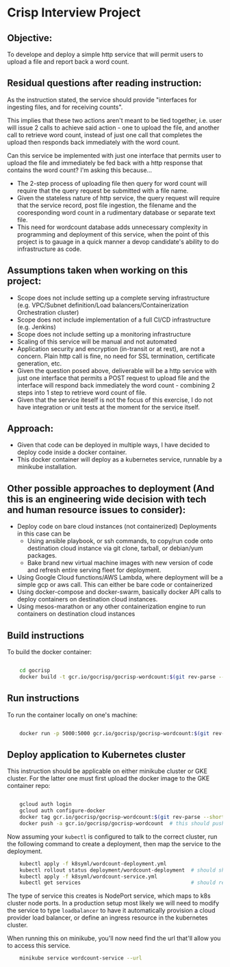 # Crisp Interview Project


## Objective:

To develope and deploy a simple http service that will permit users to upload a file and report back a word count. 


## Residual questions after reading instruction:

As the instruction stated, the service should provide "interfaces for ingesting files, and for receiving counts". 

This implies that these two actions aren't meant to be tied together, i.e. user will issue 2 calls to achieve said action - one to upload the file, and another call to retrieve word count, instead of just one call that completes the upload then responds back immediately with the word count. 

Can this service be implemented with just one interface that permits user to upload the file and immediately be fed back with a http response that contains the word count?  I'm asking this because...
 
 * The 2-step process of uploading file then query for word count will require that the query request be submitted with a file name. 
 * Given the stateless nature of http service, the query request will require that the service record, post file ingestion, the filename and the cooresponding word count in a rudimentary database or separate text file.
 * This need for wordcount database adds unnecessary complexity in programming and deployment of this service, when the point of this project is to gauage in a quick manner a devop candidate's ability to do infrastructure as code. 


## Assumptions taken when working on this project:

 * Scope does not include setting up a complete serving infrastructure (e.g. VPC/Subnet definition/Load balancers/Containerization Orchestration cluster)
 * Scope does not include implementation of a full CI/CD infrastructure (e.g. Jenkins)
 * Scope does not include setting up a monitoring infrastructure
 * Scaling of this service will be manual and not automated
 * Application security and encryption (in-transit or at rest), are not a concern. Plain http call is fine, no need for SSL termination, certificate generation, etc. 
 * Given the question posed above, deliverable will be a http service with just one interface that permits a POST request to upload file and the interface will respond back immediately the word count - combining 2 steps into 1 step to retrieve word count of file.
 * Given that the service iteself is not the focus of this exercise, I do not have integration or unit tests at the moment for the service itself.


## Approach:

 * Given that code can be deployed in multiple ways, I have decided to deploy code inside a docker container. 
 * This docker container will deploy as a kubernetes service, runnable by a minikube installation.


## Other possible approaches to deployment (And this is an engineering wide decision with tech and human resource issues to consider):

 * Deploy code on bare cloud instances (not containerized) Deployments in this case can be
   * Using ansible playbook, or ssh commands, to copy/run code onto destination cloud instance via git clone, tarball, or debian/yum packages.
   * Bake brand new virtual machine images with new version of code and refresh entire serving fleet for deployment.
 * Using Google Cloud functions/AWS Lambda, where deployment will be a simple gcp or aws call. This can either be bare code or containerized
 * Using docker-compose and docker-swarm, basically docker API calls to deploy containers on destination cloud instances.
 * Using mesos-marathon or any other containerization engine to run containers on destination cloud instances


## Build instructions

To build the docker container:

```bash

    cd gocrisp
    docker build -t gcr.io/gocrisp/gocrisp-wordcount:$(git rev-parse --short HEAD) ./

```


## Run instructions

To run the container locally on one's machine:

```bash

    docker run -p 5000:5000 gcr.io/gocrisp/gocrisp-wordcount:$(git rev-parse --short HEAD)

```


## Deploy application to Kubernetes cluster 

This instruction should be applicable on either minikube cluster or GKE cluster. For the latter one must first upload the docker image to the GKE container repo:

```bash

    gcloud auth login
    gcloud auth configure-docker
    docker tag gcr.io/gocrisp/gocrisp-wordcount:$(git rev-parse --short HEAD) gcr.io/gocrisp/gocrisp-wordcount:latest
    docker push -a gcr.io/gocrisp/gocrisp-wordcount  # this should push both tags

```

Now assuming your `kubectl` is configured to talk to the correct cluster, run the following command to create a deployment, then map the service to the deployment. 


```bash
    kubectl apply -f k8syml/wordcount-deployment.yml
    kubectl rollout status deployment/wordcount-deployment  # should show that a deployment is ongoing and spinning up 2 containers 
    kubectl apply -f k8syml/wordcount-service.yml
    kubectl get services                                    # should retrieve a service named wordcount-service
```

The type of service this creates is NodePort service, which maps to k8s cluster node ports. In a production setup most likely we will need to modify the service to type `loadbalancer` to have it automatically provision a cloud provider load balancer, or define an ingress resource in the kubernetes cluster.

When running this on minikube, you'll now need find the url that'll allow you to access this service.

```bash
    minikube service wordcount-service --url
```


